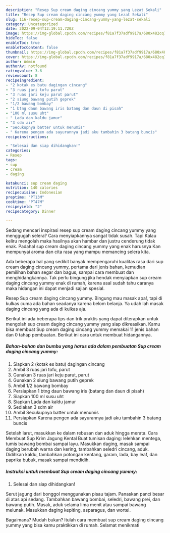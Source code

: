 ```yaml
---
description: "Resep Sup cream daging cincang yummy yang Lezat Sekali"
title: "Resep Sup cream daging cincang yummy yang Lezat Sekali"
slug: 116-resep-sup-cream-daging-cincang-yummy-yang-lezat-sekali
category: Uncategorized
date: 2022-09-04T12:19:11.720Z
image: https://img-global.cpcdn.com/recipes/f81a7f37adf9917a/680x482cq70/sup-cream-daging-cincang-yummy-foto-resep-utama.jpg
hideToc: false
enableToc: true
enableTocContent: false
thumbnail: https://img-global.cpcdn.com/recipes/f81a7f37adf9917a/680x482cq70/sup-cream-daging-cincang-yummy-foto-resep-utama.jpg
cover: https://img-global.cpcdn.com/recipes/f81a7f37adf9917a/680x482cq70/sup-cream-daging-cincang-yummy-foto-resep-utama.jpg
author: Admin
authorAv: notfound
ratingvalue: 3.6
reviewcount: 8
recipeingredient:
- "2 kotak es batu dagingan cincang"
- "3 ruas jari tofu parut"
- "3 ruas jari keju parut parut"
- "2 siung bawang putih geprek"
- "1/2 bawang bombay"
- "1 btng daun bawang iris batang dan daun di pisah"
- "100 ml susu uht"
- " Lada dan kaldu jamur"
- "3 sdm air"
- "Secukupnya batter untuk menumis"
- " Karena pengen ada sayurannya jadi aku tambahin 3 batang buncis"
recipeinstructions:

- "Selesai dan siap dihidangkan!"
categories:
- Resep
tags:
- sup
- cream
- daging

katakunci: sup cream daging 
nutrition: 140 calories
recipecuisine: Indonesian
preptime: "PT13M"
cooktime: "PT47M"
recipeyield: "2"
recipecategory: Dinner

---
```



Sedang mencari inspirasi resep sup cream daging cincang yummy yang menggugah selera? Cara menyiapkannya sangat tidak susah. Tapi Kalau keliru mengolah maka hasilnya akan hambar dan justru cenderung tidak enak. Padahal sup cream daging cincang yummy yang enak harusnya Kan mempunyai aroma dan cita rasa yang mampu memancing selera kita.


Ada beberapa hal yang sedikit banyak mempengaruhi kualitas rasa dari sup cream daging cincang yummy, pertama dari jenis bahan, kemudian pemilihan bahan segar dan bagus, sampai cara membuat dan menghidangkannya. Tak perlu bingung jika hendak menyiapkan sup cream daging cincang yummy enak di rumah, karena asal sudah tahu caranya maka hidangan ini dapat menjadi sajian spesial.

Resep Sup cream daging cincang yummy. Bingung mau masak apa!, tapi di kulkas cuma ada bahan seadanya karena belom belanja. Ya udah lah masak daging cincang yang ada di kulkas aja.


Berikut ini ada beberapa tips dan trik praktis yang dapat diterapkan untuk mengolah sup cream daging cincang yummy yang siap dikreasikan. Kamu bisa membuat Sup cream daging cincang yummy memakai 11 jenis bahan dan 0 tahap pembuatan. Berikut ini cara untuk membuat hidangannya.

<!--inarticleads1-->

##### Bahan-bahan dan bumbu yang harus ada dalam pembuatan Sup cream daging cincang yummy:

1. Siapkan 2 (kotak es batu) dagingan cincang
1. Ambil 3 ruas jari tofu, parut
1. Gunakan 3 ruas jari keju parut, parut
1. Gunakan 2 siung bawang putih geprek
1. Ambil 1/2 bawang bombay
1. Persiapkan 1 btng daun bawang iris (batang dan daun di pisah)
1. Siapkan 100 ml susu uht
1. Siapkan  Lada dan kaldu jamur
1. Sediakan 3 sdm air
1. Ambil Secukupnya batter untuk menumis
1. Persiapkan  Karena pengen ada sayurannya jadi aku tambahin 3 batang buncis


Setelah larut, masukkan ke dalam rebusan dan aduk hingga merata. Cara Membuat Sup Krim Jagung Kental Buat tumisan daging: lelehkan mentega, tumis bawang bombai sampai layu. Masukkan daging, masak sampai daging berubah warna dan kering, tambahkan seledri cincang, aduk. Didihkan kaldu, tambahkan potongan kentang, garam, lada, bay leaf, dan paprika bubuk, masak sampai mendidih. 

<!--inarticleads2-->

##### Instruksi untuk membuat Sup cream daging cincang yummy:


1. Selesai dan siap dihidangkan!

Serut jagung dari bonggol menggunakan pisau tajam. Panaskan panci besar di atas api sedang. Tambahkan bawang bombai, seledri, bawang prei, dan bawang putih. Masak, aduk selama lima menit atau sampai bawang melunak. Masukkan daging kepiting, asparagus, dan wortel. 

Bagaimana? Mudah bukan? Itulah cara membuat sup cream daging cincang yummy yang bisa kamu praktikkan di rumah. Selamat menikmati

